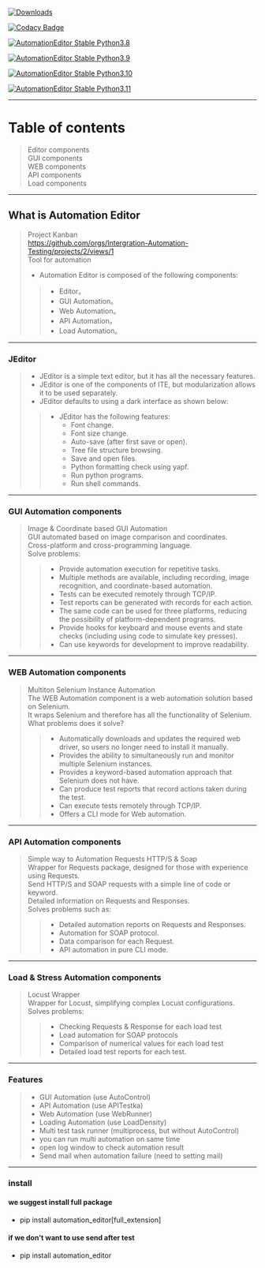 [![Downloads](https://static.pepy.tech/badge/automation-editor)](https://pepy.tech/project/automation-editor)

[![Codacy Badge](https://app.codacy.com/project/badge/Grade/b7d32ed8600b4bd2a2f3e960f46f2ad0)](https://www.codacy.com/gh/JE-Chen/Integration-testing-environment/dashboard?utm_source=github.com&amp;utm_medium=referral&amp;utm_content=JE-Chen/Integration-testing-environment&amp;utm_campaign=Badge_Grade)

[![AutomationEditor Stable Python3.8](https://github.com/Intergration-Automation-Testing/AutomationEditor/actions/workflows/stable_python3_8.yml/badge.svg)](https://github.com/Intergration-Automation-Testing/AutomationEditor/actions/workflows/stable_python3_8.yml)

[![AutomationEditor Stable Python3.9](https://github.com/Intergration-Automation-Testing/AutomationEditor/actions/workflows/stable_python3_9.yml/badge.svg)](https://github.com/Intergration-Automation-Testing/AutomationEditor/actions/workflows/stable_python3_9.yml)

[![AutomationEditor Stable Python3.10](https://github.com/Intergration-Automation-Testing/AutomationEditor/actions/workflows/stable_python3_10.yml/badge.svg)](https://github.com/Intergration-Automation-Testing/AutomationEditor/actions/workflows/stable_python3_10.yml)

[![AutomationEditor Stable Python3.11](https://github.com/Intergration-Automation-Testing/AutomationEditor/actions/workflows/stable_python3_11.yml/badge.svg)](https://github.com/Intergration-Automation-Testing/AutomationEditor/actions/workflows/stable_python3_11.yml)

---
# Table of contents
> Editor components \
> GUI components \
> WEB components \
> API components \
> Load components
---
## What is Automation Editor
> Project Kanban \
> https://github.com/orgs/Intergration-Automation-Testing/projects/2/views/1 \
> Tool for automation
> * Automation Editor is composed of the following components: 
>> * Editor。
>> * GUI Automation。
>> * Web Automation。
>> * API Automation。
>> * Load Automation。
---
### JEditor
> * JEditor is a simple text editor, but it has all the necessary features.
> * JEditor is one of the components of ITE, but modularization allows it to be used separately.
> * JEditor defaults to using a dark interface as shown below:
>> * JEditor has the following features:
>>    * Font change.
>>    * Font size change.
>>    * Auto-save (after first save or open).
>>    * Tree file structure browsing.
>>    * Save and open files.
>>    * Python formatting check using yapf.
>>    * Run python programs.
>>    * Run shell commands.
---
### GUI Automation components
> Image & Coordinate based GUI Automation \
> GUI automated based on image comparison and coordinates. \
> Cross-platform and cross-programming language.\
> Solve problems:
>> * Provide automation execution for repetitive tasks.
>> * Multiple methods are available, including recording, image recognition, and coordinate-based automation.
>> * Tests can be executed remotely through TCP/IP.
>> * Test reports can be generated with records for each action.
>> * The same code can be used for three platforms, reducing the possibility of platform-dependent programs.
>> * Provide hooks for keyboard and mouse events and state checks (including using code to simulate key presses).
>> * Can use keywords for development to improve readability.
---
### WEB Automation components
> Multiton Selenium Instance Automation \
> The WEB Automation component is a web automation solution based on Selenium. \
> It wraps Selenium and therefore has all the functionality of Selenium. \
> What problems does it solve? 
>> * Automatically downloads and updates the required web driver, so users no longer need to install it manually.
>> * Provides the ability to simultaneously run and monitor multiple Selenium instances.
>> * Provides a keyword-based automation approach that Selenium does not have.
>> * Can produce test reports that record actions taken during the test.
>> * Can execute tests remotely through TCP/IP.
>> * Offers a CLI mode for Web automation.
---
### API Automation components
> Simple way to Automation Requests HTTP/S & Soap \
> Wrapper for Requests package, designed for those with experience using Requests. \
> Send HTTP/S and SOAP requests with a simple line of code or keyword. \
> Detailed information on Requests and Responses. \
> Solves problems such as:
>> * Detailed automation reports on Requests and Responses.
>> * Automation for SOAP protocol.
>> * Data comparison for each Request.
>> * API automation in pure CLI mode.
---
### Load & Stress Automation components
> Locust Wrapper \
> Wrapper for Locust, simplifying complex Locust configurations. \
> Solves problems:
>> * Checking Requests & Response for each load test
>> * Load automation for SOAP protocols
>> * Comparison of numerical values for each load test
>> * Detailed load test reports for each test.
---

### Features

> * GUI Automation (use AutoControl)
> * API Automation (use APITestka)
> * Web Automation (use WebRunner)
> * Loading Automation (use LoadDensity)
> * Multi test task runner (multiprocess, but without AutoControl)
> * you can run multi automation on same time
> * open log window to check automation result
> * Send mail when automation failure (need to setting mail)

---

### install
#### we suggest install full package
* pip install automation_editor[full_extension]
#### if we don't want to use send after test
* pip install automation_editor
